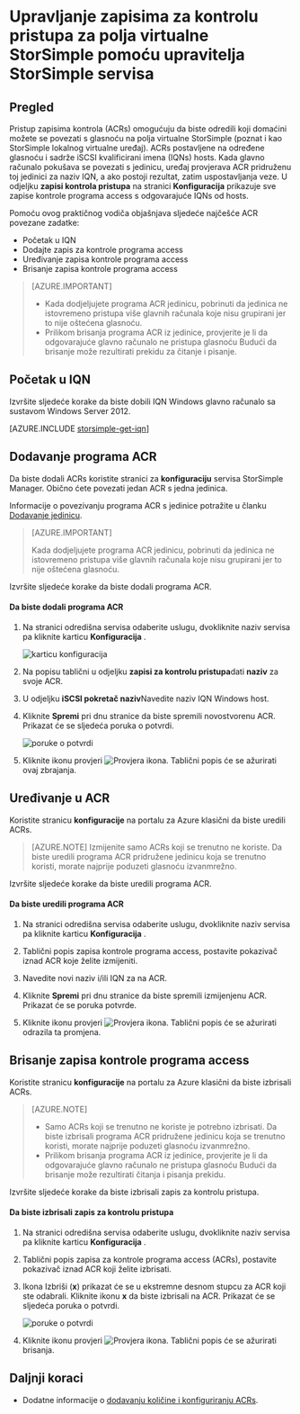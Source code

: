<properties 
   pageTitle="Upravljanje zapisima za kontrolu pristupa za polja virtualne StorSimple | Microsoft Azure"
   description="U članku se opisuje Upravljanje zapisima za kontrolu pristupa (ACRs) da biste utvrdili koji hosts možete se povezati s glasnoću na polja virtualne StorSimple."
   services="storsimple"
   documentationCenter=""
   authors="alkohli"
   manager="carmonm"
   editor="" />
<tags 
   ms.service="storsimple"
   ms.devlang="na"
   ms.topic="article"
   ms.tgt_pltfrm="na"
   ms.workload="na"
   ms.date="05/03/2016"
   ms.author="alkohli" />

# <a name="use-the-storsimple-manager-service-to-manage-access-control-records-for-the-storsimple-virtual-array"></a>Upravljanje zapisima za kontrolu pristupa za polja virtualne StorSimple pomoću upravitelja StorSimple servisa 

## <a name="overview"></a>Pregled

Pristup zapisima kontrola (ACRs) omogućuju da biste odredili koji domaćini možete se povezati s glasnoću na polja virtualne StorSimple (poznat i kao StorSimple lokalnog virtualne uređaj). ACRs postavljene na određene glasnoću i sadrže iSCSI kvalificirani imena (IQNs) hosts. Kada glavno računalo pokušava se povezati s jedinicu, uređaj provjerava ACR pridruženu toj jedinici za naziv IQN, a ako postoji rezultat, zatim uspostavljanja veze. U odjeljku **zapisi kontrola pristupa** na stranici **Konfiguracija** prikazuje sve zapise kontrole programa access s odgovarajuće IQNs od hosts.

Pomoću ovog praktičnog vodiča objašnjava sljedeće najčešće ACR povezane zadatke:

- Početak u IQN
- Dodajte zapis za kontrole programa access 
- Uređivanje zapisa kontrole programa access 
- Brisanje zapisa kontrole programa access 

> [AZURE.IMPORTANT] 
> 
> - Kada dodjeljujete programa ACR jedinicu, pobrinuti da jedinica ne istovremeno pristupa više glavnih računala koje nisu grupirani jer to nije oštećena glasnoću. 
> - Prilikom brisanja programa ACR iz jedinice, provjerite je li da odgovarajuće glavno računalo ne pristupa glasnoću Budući da brisanje može rezultirati prekidu za čitanje i pisanje.

## <a name="get-the-iqn"></a>Početak u IQN

Izvršite sljedeće korake da biste dobili IQN Windows glavno računalo sa sustavom Windows Server 2012.

[AZURE.INCLUDE [storsimple-get-iqn](../../includes/storsimple-get-iqn.md)]

## <a name="add-an-acr"></a>Dodavanje programa ACR

Da biste dodali ACRs koristite stranici za **konfiguraciju** servisa StorSimple Manager. Obično ćete povezati jedan ACR s jedna jedinica.

Informacije o povezivanju programa ACR s jedinice potražite u članku [Dodavanje jedinicu](storsimple-ova-deploy3-iscsi-setup.md#step-3-add-a-volume).

>[AZURE.IMPORTANT] 
> 
>Kada dodjeljujete programa ACR jedinicu, pobrinuti da jedinica ne istovremeno pristupa više glavnih računala koje nisu grupirani jer to nije oštećena glasnoću.
 
Izvršite sljedeće korake da biste dodali programa ACR.

#### <a name="to-add-an-acr"></a>Da biste dodali programa ACR

1. Na stranici odredišna servisa odaberite uslugu, dvokliknite naziv servisa pa kliknite karticu **Konfiguracija** .

    ![karticu konfiguracija](./media/storsimple-ova-manage-acrs/acr1.png)

2. Na popisu tablični u odjeljku **zapisi za kontrolu pristupa**dati **naziv** za svoje ACR.

3. U odjeljku **iSCSI pokretač naziv**Navedite naziv IQN Windows host. 

4. Kliknite **Spremi** pri dnu stranice da biste spremili novostvorenu ACR. Prikazat će se sljedeća poruka o potvrdi.

    ![poruke o potvrdi](./media/storsimple-ova-manage-acrs/acr2.png)

5. Kliknite ikonu provjeri ![Provjera ikona](./media/storsimple-ova-manage-acrs/check-icon.png). Tablični popis će se ažurirati ovaj zbrajanja.

## <a name="edit-an-acr"></a>Uređivanje u ACR

Koristite stranicu **konfiguracije** na portalu za Azure klasični da biste uredili ACRs. 

> [AZURE.NOTE] Izmijenite samo ACRs koji se trenutno ne koriste. Da biste uredili programa ACR pridružene jedinicu koja se trenutno koristi, morate najprije poduzeti glasnoću izvanmrežno.

Izvršite sljedeće korake da biste uredili programa ACR.

#### <a name="to-edit-an-acr"></a>Da biste uredili programa ACR

1. Na stranici odredišna servisa odaberite uslugu, dvokliknite naziv servisa pa kliknite karticu **Konfiguracija** .

2. Tablični popis zapisa kontrole programa access, postavite pokazivač iznad ACR koje želite izmijeniti.

3. Navedite novi naziv i/ili IQN za na ACR.

4. Kliknite **Spremi** pri dnu stranice da biste spremili izmijenjenu ACR. Prikazat će se poruka potvrde. 

5. Kliknite ikonu provjeri ![Provjera ikona](./media/storsimple-ova-manage-acrs/check-icon.png). Tablični popis će se ažurirati odrazila ta promjena.

## <a name="delete-an-access-control-record"></a>Brisanje zapisa kontrole programa access

Koristite stranicu **konfiguracije** na portalu za Azure klasični da biste izbrisali ACRs. 

> [AZURE.NOTE] 
> 
> - Samo ACRs koji se trenutno ne koriste je potrebno izbrisati. Da biste izbrisali programa ACR pridružene jedinicu koja se trenutno koristi, morate najprije poduzeti glasnoću izvanmrežno.
> - Prilikom brisanja programa ACR iz jedinice, provjerite je li da odgovarajuće glavno računalo ne pristupa glasnoću Budući da brisanje može rezultirati čitanja i pisanja prekidu.

Izvršite sljedeće korake da biste izbrisali zapis za kontrolu pristupa.

#### <a name="to-delete-an-access-control-record"></a>Da biste izbrisali zapis za kontrolu pristupa

1. Na stranici odredišna servisa odaberite uslugu, dvokliknite naziv servisa pa kliknite karticu **Konfiguracija** .

2. Tablični popis zapisa za kontrole programa access (ACRs), postavite pokazivač iznad ACR koji želite izbrisati.

3. Ikona Izbriši (**x**) prikazat će se u ekstremne desnom stupcu za ACR koji ste odabrali. Kliknite ikonu **x** da biste izbrisali na ACR. Prikazat će se sljedeća poruka o potvrdi.

    ![poruke o potvrdi](./media/storsimple-ova-manage-acrs/acr3.png)

5. Kliknite ikonu provjeri ![Provjera ikona](./media/storsimple-ova-manage-acrs/check-icon.png). Tablični popis će se ažurirati brisanja.

## <a name="next-steps"></a>Daljnji koraci

- Dodatne informacije o [dodavanju količine i konfiguriranju ACRs](storsimple-ova-deploy3-iscsi-setup.md#step-3-add-a-volume).
